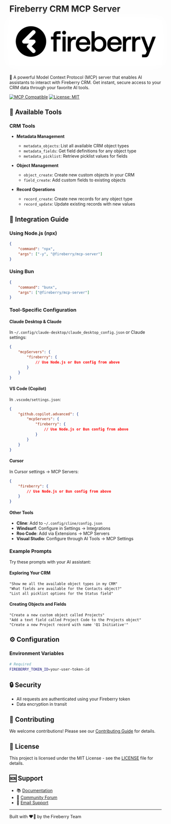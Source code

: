 # Fireberry CRM MCP Server

<a target="_blank" href="https://fireberry.com">
<center style="filter:drop-shadow(0 0 18px #fff) drop-shadow(0 0 12px #fff)">
<img alt="Fireberry's Logo" src="./docs/fireberry-logo.svg">
</center></a><br>

🚀 A powerful Model Context Protocol (MCP) server that enables AI assistants to interact with Fireberry CRM. Get instant, secure access to your CRM data through your favorite AI tools.

[![MCP Compatible](https://img.shields.io/badge/MCP-Compatible-blue.svg)](https://modelcontextprotocol.io)
[![License: MIT](https://img.shields.io/badge/License-MIT-yellow.svg)](https://opensource.org/licenses/MIT)

## 🎯 Available Tools

### CRM Tools

- **Metadata Management**
    - `metadata_objects`: List all available CRM object types
    - `metadata_fields`: Get field definitions for any object type
    - `metadata_picklist`: Retrieve picklist values for fields

- **Object Management**
    - `object_create`: Create new custom objects in your CRM
    - `field_create`: Add custom fields to existing objects

- **Record Operations**
    - `record_create`: Create new records for any object type
    - `record_update`: Update existing records with new values

## 🚀 Integration Guide

### Using Node.js (npx)

```json
{
    "command": "npx",
    "args": ["-y", "@fireberry/mcp-server"]
}
```

### Using Bun

```json
{
    "command": "bunx",
    "args": ["@fireberry/mcp-server"]
}
```

### Tool-Specific Configuration

#### Claude Desktop & Claude

In `~/.config/claude-desktop/claude_desktop_config.json` or Claude settings:

```json
{
    "mcpServers": {
        "fireberry": {
            // Use Node.js or Bun config from above
        }
    }
}
```

#### VS Code (Copilot)

In `.vscode/settings.json`:

```json
{
    "github.copilot.advanced": {
        "mcpServers": {
            "fireberry": {
                // Use Node.js or Bun config from above
            }
        }
    }
}
```

#### Cursor

In Cursor settings → MCP Servers:

```json
{
    "fireberry": {
        // Use Node.js or Bun config from above
    }
}
```

#### Other Tools

- **Cline**: Add to `~/.config/cline/config.json`
- **Windsurf**: Configure in Settings → Integrations
- **Roo Code**: Add via Extensions → MCP Servers
- **Visual Studio**: Configure through AI Tools → MCP Settings

### Example Prompts

Try these prompts with your AI assistant:

#### Exploring Your CRM

```
"Show me all the available object types in my CRM"
"What fields are available for the Contacts object?"
"List all picklist options for the Status field"
```

#### Creating Objects and Fields

```
"Create a new custom object called Projects"
"Add a text field called Project Code to the Projects object"
"Create a new Project record with name 'Q1 Initiative'"
```

## ⚙️ Configuration

### Environment Variables

```bash
# Required
FIREBERRY_TOKEN_ID=your-user-token-id
```

## 🔒 Security

- All requests are authenticated using your Fireberry token
- Data encryption in transit

## 🤝 Contributing

We welcome contributions! Please see our [Contributing Guide](CONTRIBUTING.md) for details.

## 📝 License

This project is licensed under the MIT License - see the [LICENSE](LICENSE) file for details.

## 🆘 Support

- 📚 [Documentation](https://docs.fireberry.com/mcp)
- 💬 [Community Forum](https://community.fireberry.com)
- 📧 [Email Support](mailto:support@fireberry.com)

---

Built with ❤️‍🔥 by the Fireberry Team
